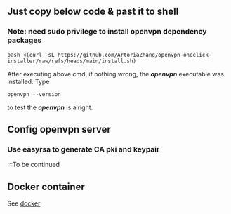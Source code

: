 ## Just copy below code & past it to shell
### Note: need sudo privilege to install openvpn dependency packages
```
bash <(curl -sL https://github.com/ArtoriaZhang/openvpn-oneclick-installer/raw/refs/heads/main/install.sh)
```
After executing above cmd, if nothing wrong, the ***openvpn*** executable was installed.
Type 
```
openvpn --version
```
to test the ***openvpn*** is alright.

## Config openvpn server
### Use easyrsa to generate CA pki and keypair
:::To be continued


## Docker container
See [docker](docker/README.md)